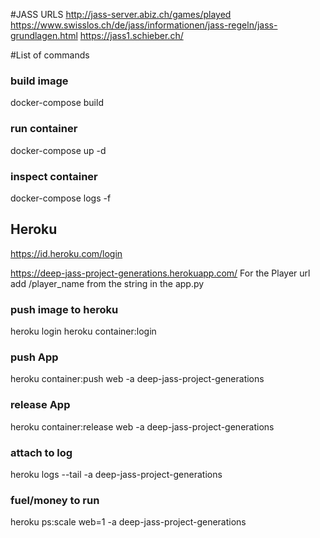 #JASS URLS
http://jass-server.abiz.ch/games/played
https://www.swisslos.ch/de/jass/informationen/jass-regeln/jass-grundlagen.html
https://jass1.schieber.ch/


#List of commands

### build image
docker-compose build

### run container
docker-compose up -d

### inspect container
docker-compose logs -f


## Heroku
https://id.heroku.com/login

https://deep-jass-project-generations.herokuapp.com/
For the Player url add /player_name from the string in the app.py

### push image to heroku
heroku login
heroku container:login

### push App
heroku container:push web -a deep-jass-project-generations

### release App
heroku container:release web -a deep-jass-project-generations

### attach to log
heroku logs --tail -a deep-jass-project-generations

### fuel/money to run 
heroku ps:scale web=1 -a deep-jass-project-generations